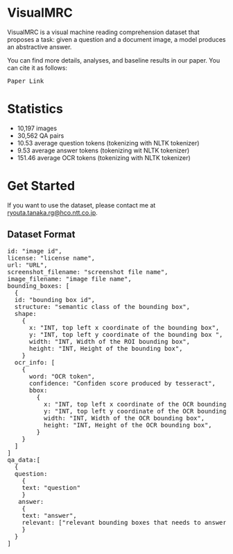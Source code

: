 # VisualMRC
VisualMRC is a visual machine reading comprehension dataset that proposes a task: given a question and a document image, a model produces an abstractive answer.

You can find more details, analyses, and baseline results in our paper. You can cite it as follows:
<pre>
Paper Link
</pre>

# Statistics
- 10,197 images
- 30,562 QA pairs
- 10.53 average question tokens (tokenizing with NLTK tokenizer)
- 9.53 average answer tokens (tokenizing wit NLTK tokenizer) 
- 151.46 average OCR tokens (tokenizing with NLTK tokenizer)

# Get Started
If you want to use the dataset, please contact me at ryouta.tanaka.rg@hco.ntt.co.jp. 

## Dataset Format
<pre>
id: "image id",
license: "license name",
url: "URL",
screenshot_filename: "screenshot file name",
image_filename: "image file name",
bounding_boxes: [
  {
  id: "bounding box id",
  structure: "semantic class of the bounding box",
  shape:
    {
      x: "INT, top left x coordinate of the bounding box",
      y: "INT, top left y coordinate of the bounding box ",
      width: "INT, Width of the ROI bounding box",
      height: "INT, Height of the bounding box",
    }
  ocr_info: [
    {
      word: "OCR token",
      confidence: "Confiden score produced by tesseract",
      bbox: 
        {
          x: "INT, top left x coordinate of the OCR bounding box",
          y: "INT, top left y coordinate of the OCR bounding box ",
          width: "INT, Width of the OCR bounding box",
          height: "INT, Height of the OCR bounding box",
        }
    }
  ]
]
qa_data:[
  {
  question:
    {
    text: "question"
    }
   answer:
    {
    text: "answer",
    relevant: ["relevant bounding boxes that needs to answer the question"]
    }
  }
]
</pre>




